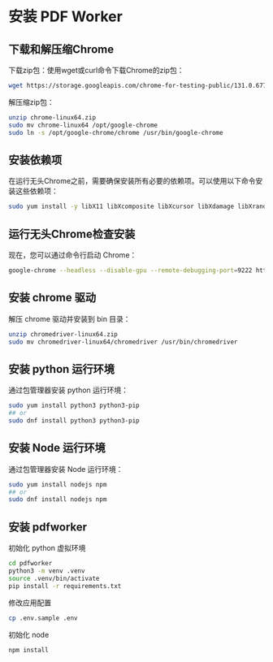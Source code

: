 # 安装 PDF Worker

## 下载和解压缩Chrome

下载zip包：使用wget或curl命令下载Chrome的zip包：
```bash
wget https://storage.googleapis.com/chrome-for-testing-public/131.0.6778.264/linux64/chrome-linux64.zip
```

解压缩zip包：
```bash
unzip chrome-linux64.zip
sudo mv chrome-linux64 /opt/google-chrome
sudo ln -s /opt/google-chrome/chrome /usr/bin/google-chrome
```

## 安装依赖项

在运行无头Chrome之前，需要确保安装所有必要的依赖项。可以使用以下命令安装这些依赖项：
```bash
sudo yum install -y libX11 libXcomposite libXcursor libXdamage libXrandr libXtst cups-libs alsa-lib gtk3
```

## 运行无头Chrome检查安装

现在，您可以通过命令行启动 Chrome：
```bash
google-chrome --headless --disable-gpu --remote-debugging-port=9222 https://www.example.com
```

## 安装 chrome 驱动

解压 chrome 驱动并安装到 bin 目录：
```bash
unzip chromedriver-linux64.zip 
sudo mv chromedriver-linux64/chromedriver /usr/bin/chromedriver
```

## 安装 python 运行环境

通过包管理器安装 python 运行环境：
```bash
sudo yum install python3 python3-pip
## or
sudo dnf install python3 python3-pip
```

## 安装 Node 运行环境

通过包管理器安装 Node 运行环境：
```bash
sudo yum install nodejs npm
## or
sudo dnf install nodejs npm
```

## 安装 pdfworker

初始化 python 虚拟环境
```bash
cd pdfworker
python3 -m venv .venv
source .venv/bin/activate
pip install -r requirements.txt
```

修改应用配置
```bash
cp .env.sample .env
```

初始化 node
```bash
npm install
```